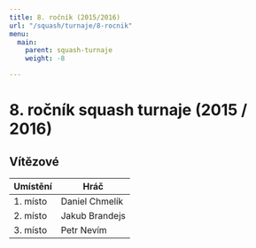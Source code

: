 ```yaml
---
title: 8. ročník (2015/2016)
url: "/squash/turnaje/8-rocnik"
menu:
  main:
    parent: squash-turnaje
    weight: -8

---
```

# 8. ročník squash turnaje (2015 / 2016)

## Vítězové

Umístění | Hráč
---------|-----------
1. místo | Daniel Chmelík
2. místo | Jakub Brandejs
3. místo | Petr Nevím
